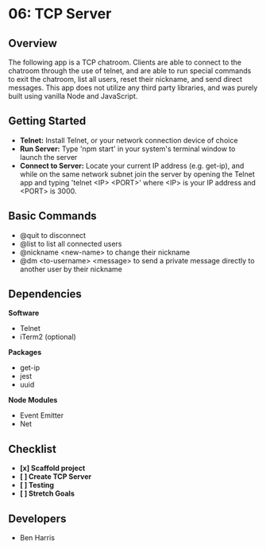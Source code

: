 
# 06: TCP Server
## Overview
The following app is a TCP chatroom. Clients are able to connect to the chatroom through the use of telnet, and are able to run special commands to exit the chatroom, list all users, reset their nickname, and send direct messages. This app does not utilize any third party libraries, and was purely built using vanilla Node and JavaScript.

## Getting Started
- **Telnet:** Install Telnet, or your network connection device of choice
- **Run Server:** Type 'npm start' in your system's terminal window to launch the server
- **Connect to Server:** Locate your current IP address (e.g. get-ip), and while on the same network subnet join the server by opening the Telnet app and typing 'telnet \<IP> \<PORT>' where \<IP> is your IP address and \<PORT> is 3000.

## Basic Commands
  - @quit to disconnect
  - @list to list all connected users
  - @nickname \<new-name> to change their nickname
  - @dm \<to-username> \<message> to send a private message directly to another user by their nickname

## Dependencies
**Software**
- Telnet
- iTerm2 (optional)

**Packages**
- get-ip
- jest
- uuid

**Node Modules**
- Event Emitter
- Net

## Checklist
- **[x] Scaffold project**
- **[ ] Create TCP Server**
- **[ ] Testing**
- **[ ] Stretch Goals**

## Developers
- Ben Harris
